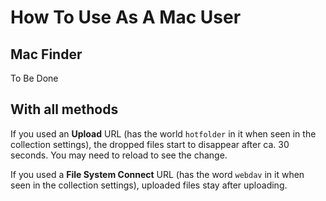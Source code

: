 # How To Use As A Mac User

## Mac Finder

To Be Done

## With all methods

If you used an **Upload** URL (has the world `hotfolder` in it when seen in the collection settings), the dropped files start to disappear after ca. 30 seconds. You may need to reload to see the change.

If you used a **File System Connect** URL (has the word `webdav` in it when seen in the collection settings), uploaded files stay after uploading.
